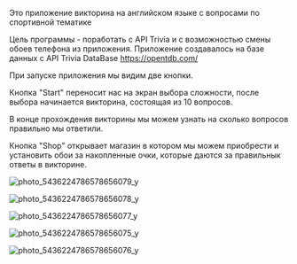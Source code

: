 Это приложение викторина на английском языке с вопросами по спортивной тематике

Цель программы - поработать с API Trivia и с возможностью смены обоев телефона из приложения. Приложение создавалось на базе данных с API Trivia DataBase  https://opentdb.com/

При запуске приложения мы видим две кнопки. 

Кнопка "Start" переносит нас на экран выбора сложности, после выбора начинается викторина, состоящая из 10 вопросов. 

В конце прохождения викторины мы можем узнать на сколько вопросов правильно мы ответили.

Кнопка "Shop" открывает магазин в котором мы можем приобрести и установить обои за накопленные очки, которые даются за правильнык ответы в викторине.

![photo_5436224786578656079_y](https://github.com/Pe4eneg05/Sports-Quiz/assets/125829710/fe1dbe1e-6d8f-4e5c-92f6-2e86f1151292)

![photo_5436224786578656078_y](https://github.com/Pe4eneg05/Sports-Quiz/assets/125829710/49c0f14e-ceec-4c1d-a482-dd99e8251749)

![photo_5436224786578656077_y](https://github.com/Pe4eneg05/Sports-Quiz/assets/125829710/00a5ce94-50f8-4b0e-a091-937c6d4c1e9e)

![photo_5436224786578656075_y](https://github.com/Pe4eneg05/Sports-Quiz/assets/125829710/82020155-f51a-4dc8-bb09-556014a3781c)

![photo_5436224786578656076_y](https://github.com/Pe4eneg05/Sports-Quiz/assets/125829710/69dd17b5-5624-48b9-b97c-78bc11ec01ed)
